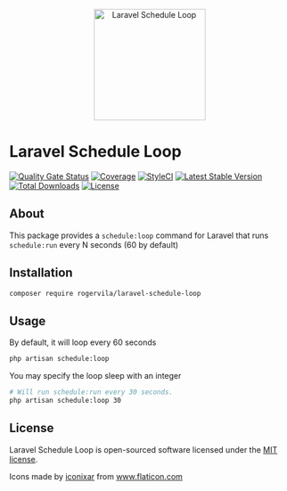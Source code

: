 <p align="center"><img width="200" src="https://image.flaticon.com/icons/svg/2413/2413697.svg" alt="Laravel Schedule Loop" /></p>

# Laravel Schedule Loop

[![Quality Gate Status](https://sonarcloud.io/api/project_badges/measure?project=rogervila_laravel-schedule-loop&metric=alert_status)](https://sonarcloud.io/dashboard?id=rogervila_laravel-schedule-loop)
[![Coverage](https://sonarcloud.io/api/project_badges/measure?project=rogervila_laravel-schedule-loop&metric=coverage)](https://sonarcloud.io/dashboard?id=rogervila_laravel-schedule-loop)
[![StyleCI](https://github.styleci.io/repos/269178408/shield?branch=master)](https://github.styleci.io/repos/269178408)
[![Latest Stable Version](https://poser.pugx.org/rogervila/laravel-schedule-loop/v/stable)](https://packagist.org/packages/rogervila/laravel-schedule-loop)
[![Total Downloads](https://poser.pugx.org/rogervila/laravel-schedule-loop/downloads)](https://packagist.org/packages/rogervila/laravel-schedule-loop)
[![License](https://poser.pugx.org/rogervila/laravel-schedule-loop/license)](https://packagist.org/packages/rogervila/laravel-schedule-loop)

## About

This package provides a `schedule:loop` command for Laravel that runs `schedule:run` every N seconds (60 by default)

## Installation

```sh
composer require rogervila/laravel-schedule-loop
```

## Usage

By default, it will loop every 60 seconds

```sh
php artisan schedule:loop
```

You may specify the loop sleep with an integer

```sh
# Will run schedule:run every 30 seconds.
php artisan schedule:loop 30
```

## License

Laravel Schedule Loop is open-sourced software licensed under the [MIT license](https://opensource.org/licenses/MIT).

Icons made by <a href="https://www.flaticon.com/authors/iconixar" title="iconixar">iconixar</a> from <a href="https://www.flaticon.com/" title="Flaticon">www.flaticon.com</a>
